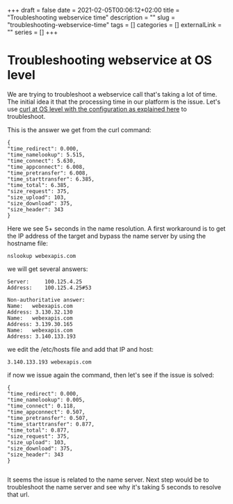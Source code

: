 +++ 
draft = false
date = 2021-02-05T00:06:12+02:00
title = "Troubleshooting webservice time"
description = ""
slug = "troubleshooting-webservice-time" 
tags = []
categories = []
externalLink = ""
series = []
+++

# Troubleshooting webservice at OS level
We are trying to troubleshoot a webservice call that's taking a lot of time. The initial idea it that the processing time in our platform is the issue. Let's use [curl at OS level with the configuration as explained here](https://jpons.es/2021/03/how-to-get-times-from-curl/) to troubleshoot.

This is the answer we get from the curl command:

```
{
"time_redirect": 0.000,
"time_namelookup": 5.515,
"time_connect": 5.630,
"time_appconnect": 6.008,
"time_pretransfer": 6.008,
"time_starttransfer": 6.385,
"time_total": 6.385,
"size_request": 375,
"size_upload": 103,
"size_download": 375,
"size_header": 343
}
```


Here we see 5+ seconds in the name resolution. A first workaround is to get the IP address of the target and bypass the name server by using the hostname file:

```
nslookup webexapis.com
```

we will get several answers:

```
Server:		100.125.4.25
Address:	100.125.4.25#53

Non-authoritative answer:
Name:	webexapis.com
Address: 3.130.32.130
Name:	webexapis.com
Address: 3.139.30.165
Name:	webexapis.com
Address: 3.140.133.193
```

we edit the /etc/hosts file and add that IP and host:

```
3.140.133.193 webexapis.com
```

if now we issue again the command, then let's see if the issue is solved:

```
{
"time_redirect": 0.000,
"time_namelookup": 0.005,
"time_connect": 0.118,
"time_appconnect": 0.507,
"time_pretransfer": 0.507,
"time_starttransfer": 0.877,
"time_total": 0.877,
"size_request": 375,
"size_upload": 103,
"size_download": 375,
"size_header": 343
}


```

It seems the issue is related to the name server. Next step would be to troubleshoot the name server and see why it's taking 5 seconds to resolve that url.